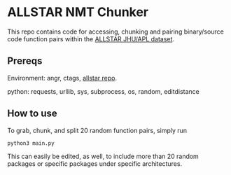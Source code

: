 # ALLSTAR NMT Chunker

This repo contains code for accessing, chunking and pairing 
binary/source code function pairs within the 
[ALLSTAR JHU/APL dataset](https://allstar.jhuapl.edu/).

## Prereqs

Environment: angr, ctags, [allstar repo](https://github.com/JHUAPL/ALLSTAR).

python: requests, urllib, sys, subprocess, os, random, editdistance

## How to use

To grab, chunk, and split 20 random function pairs, simply run

```
python3 main.py
```

This can easily be edited, as well, to include more than 20 
random packages or specific packages under specific architectures.
